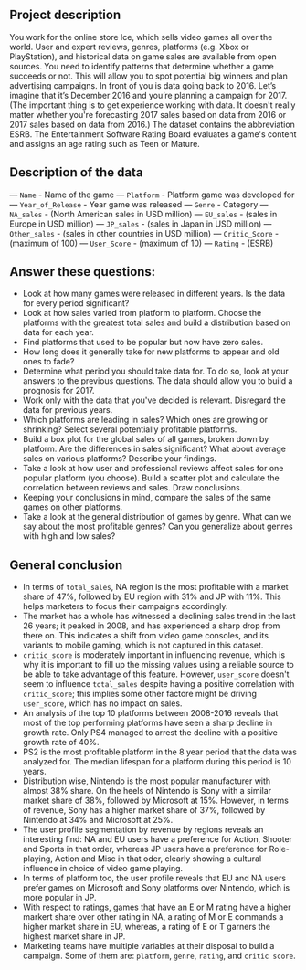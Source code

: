 ## Project description

You work for the online store Ice, which sells video games all over the world. User and expert reviews, genres, platforms (e.g. Xbox or PlayStation), and historical data on game sales are available from open sources. You need to identify patterns that determine whether a game succeeds or not. This will allow you to spot potential big winners and plan advertising campaigns.
In front of you is data going back to 2016. Let’s imagine that it’s December 2016 and you’re planning a campaign for 2017.
(The important thing is to get experience working with data. It doesn't really matter whether you're forecasting 2017 sales based on data from 2016 or 2017 sales based on data from 2016.)
The dataset contains the abbreviation ESRB. The Entertainment Software Rating Board evaluates a game's content and assigns an age rating such as Teen or Mature.


## Description of the data

— `Name` - Name of the game
— `Platform` - Platform game was developed for
— `Year_of_Release` - Year game was released
— `Genre` - Category
— `NA_sales` - (North American sales in USD million)
— `EU_sales` - (sales in Europe in USD million)
— `JP_sales` - (sales in Japan in USD million)
— `Other_sales` - (sales in other countries in USD million)
— `Critic_Score` - (maximum of 100)
— `User_Score` - (maximum of 10)
— `Rating` - (ESRB)

## Answer these questions:

- Look at how many games were released in different years. Is the data for every period significant?
- Look at how sales varied from platform to platform. Choose the platforms with the greatest total sales and build a distribution based on data for each year. 
- Find platforms that used to be popular but now have zero sales.  
- How long does it generally take for new platforms to appear and old ones to fade?
- Determine what period you should take data for. To do so, look at your answers to the previous questions. The data should allow you to build a prognosis for 2017.
- Work only with the data that you've decided is relevant. Disregard the data for previous years.
- Which platforms are leading in sales? Which ones are growing or shrinking? Select several potentially profitable platforms.
- Build a box plot for the global sales of all games, broken down by platform. Are the differences in sales significant? What about average sales on various platforms? Describe your findings.
- Take a look at how user and professional reviews affect sales for one popular platform (you choose). Build a scatter plot and calculate the correlation between reviews and sales. Draw conclusions.
- Keeping your conclusions in mind, compare the sales of the same games on other platforms.
- Take a look at the general distribution of games by genre. What can we say about the most profitable genres? Can you generalize about genres with high and low sales?


## General conclusion

- In terms of `total_sales`, NA region is the most profitable with a market share of 47%, followed by EU region with 31% and JP with 11%. This helps marketers to focus their campaigns accordingly.
- The market has a whole has witnessed a declining sales trend in the last 26 years; it peaked in 2008, and has experienced a sharp drop from there on. This indicates a shift from video game consoles, and its variants to mobile gaming, which is not captured in this dataset.
- `critic_score` is moderately important in influencing revenue, which is why it is important to fill up the missing values using a reliable source to be able to take advantage of this feature. However, `user_score` doesn't seem to influence `total_sales` despite having a positive correlation with `critic_score`; this implies some other factore might be driving `user_score`, which has no impact on sales.
- An analysis of the top 10 platforms between 2008-2016 reveals that most of the top performing platforms have seen a sharp decline in growth rate. Only PS4 managed to arrest the decline with a positive growth rate of 40%.
- PS2 is the most profitable platform in the 8 year period that the data was analyzed for. The median lifespan for a platform during this period is 10 years.
- Distribution wise, Nintendo is the most popular manufacturer with almost 38% share. On the heels of Nintendo is Sony with a similar market share of 38%, followed by Microsoft at 15%. However, in terms of revenue, Sony has a higher market share of 37%, followed by Nintendo at 34% and Microsoft at 25%.
- The user profile segmentation by revenue by regions reveals an interesting find: NA and EU users have a preference for Action, Shooter and Sports in that order, whereas JP users have a preference for Role-playing, Action and Misc in that oder, clearly showing a cultural influence in choice of video game playing.
- In terms of platform too, the user profile reveals that EU and NA users prefer games on Microsoft and Sony platforms over Nintendo, which is more popular in JP.
- With respect to ratings, games that have an E or M rating have a higher markert share over other rating in NA, a rating of M or E commands a higher market share in EU, whereas, a rating of E or T garners the highest market share in JP.
- Marketing teams have multiple variables at their disposal to build a campaign. Some of them are: `platform`, `genre`, `rating`, and `critic score`.